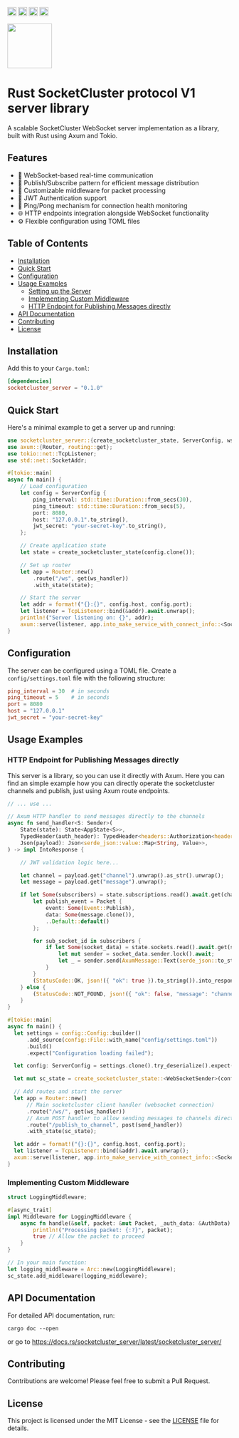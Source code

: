 [<img alt="github" src="https://img.shields.io/badge/github-tpisto/socketcluster_server-8da0cb?style=for-the-badge&labelColor=555555&logo=github" height="20">](https://github.com/tpisto/socketcluster_server)
[<img alt="crates.io" src="https://img.shields.io/crates/v/socketcluster_server.svg?style=for-the-badge&color=fc8d62&logo=rust" height="20">](https://crates.io/crates/socketcluster_server)
[<img alt="docs.rs" src="https://img.shields.io/badge/docs.rs-socketcluster_server-66c2a5?style=for-the-badge&labelColor=555555&logo=docs.rs" height="20">](https://docs.rs/socketcluster_server)
[<img alt="tests" src="https://img.shields.io/github/actions/workflow/status/tpisto/socketcluster_server/rust.yml?branch=main&style=for-the-badge" height="20">](https://github.com/tpisto/socketcluster_server/actions?query=branch%3Amain)

<img src="https://github.com/user-attachments/assets/c0137936-ba13-4c9b-8324-8c454512ca3d" width="100px">

# Rust SocketCluster protocol V1 server library

A scalable SocketCluster WebSocket server implementation as a library, built with Rust using Axum and Tokio.

## Features

- 🚀 WebSocket-based real-time communication
- 📡 Publish/Subscribe pattern for efficient message distribution
- 🔌 Customizable middleware for packet processing
- 🔐 JWT Authentication support
- 💓 Ping/Pong mechanism for connection health monitoring
- 🌐 HTTP endpoints integration alongside WebSocket functionality
- ⚙️ Flexible configuration using TOML files

## Table of Contents

- [Installation](#installation)
- [Quick Start](#quick-start)
- [Configuration](#configuration)
- [Usage Examples](#usage-examples)
  - [Setting up the Server](#setting-up-the-server)
  - [Implementing Custom Middleware](#implementing-custom-middleware)
  - [HTTP Endpoint for Publishing Messages directly](#http-endpoint-for-publishing-messages-directly)
- [API Documentation](#api-documentation)
- [Contributing](#contributing)
- [License](#license)

## Installation

Add this to your `Cargo.toml`:

```toml
[dependencies]
socketcluster_server = "0.1.0"
```

## Quick Start

Here's a minimal example to get a server up and running:

```rust
use socketcluster_server::{create_socketcluster_state, ServerConfig, ws_handler};
use axum::{Router, routing::get};
use tokio::net::TcpListener;
use std::net::SocketAddr;

#[tokio::main]
async fn main() {
    // Load configuration
    let config = ServerConfig {
        ping_interval: std::time::Duration::from_secs(30),
        ping_timeout: std::time::Duration::from_secs(5),
        port: 8080,
        host: "127.0.0.1".to_string(),
        jwt_secret: "your-secret-key".to_string(),
    };

    // Create application state
    let state = create_socketcluster_state(config.clone());

    // Set up router
    let app = Router::new()
        .route("/ws", get(ws_handler))
        .with_state(state);

    // Start the server
    let addr = format!("{}:{}", config.host, config.port);
    let listener = TcpListener::bind(&addr).await.unwrap();
    println!("Server listening on: {}", addr);
    axum::serve(listener, app.into_make_service_with_connect_info::<SocketAddr>()).await.unwrap();
}
```

## Configuration

The server can be configured using a TOML file. Create a `config/settings.toml` file with the following structure:

```toml
ping_interval = 30  # in seconds
ping_timeout = 5    # in seconds
port = 8080
host = "127.0.0.1"
jwt_secret = "your-secret-key"
```

## Usage Examples

### HTTP Endpoint for Publishing Messages directly

This server is a library, so you can use it directly with Axum. Here you can
find an simple example how you can directly operate the socketcluster channels and 
publish, just using Axum route endpoints.

```rust
// ... use ...

// Axum HTTP handler to send messages directly to the channels
async fn send_handler<S: Sender>(
    State(state): State<AppState<S>>,
    TypedHeader(auth_header): TypedHeader<headers::Authorization<headers::authorization::Bearer>>,
    Json(payload): Json<serde_json::value::Map<String, Value>>,
) -> impl IntoResponse {

    // JWT validation logic here...

    let channel = payload.get("channel").unwrap().as_str().unwrap();
    let message = payload.get("message").unwrap();

    if let Some(subscribers) = state.subscriptions.read().await.get(channel) {
        let publish_event = Packet {
            event: Some(Event::Publish),
            data: Some(message.clone()),
            ..Default::default()
        };

        for sub_socket_id in subscribers {
            if let Some(socket_data) = state.sockets.read().await.get(sub_socket_id) {
                let mut sender = socket_data.sender.lock().await;
                let _ = sender.send(AxumMessage::Text(serde_json::to_string(&publish_event).unwrap())).await;
            }
        }
        (StatusCode::OK, json!({ "ok": true }).to_string()).into_response()
    } else {
        (StatusCode::NOT_FOUND, json!({ "ok": false, "message": "channel not found" }).to_string()).into_response()
    }
}

#[tokio::main]
async fn main() {
  let settings = config::Config::builder()
      .add_source(config::File::with_name("config/settings.toml"))
      .build()
      .expect("Configuration loading failed");

  let config: ServerConfig = settings.clone().try_deserialize().expect("Failed to deserialize configuration");

  let mut sc_state = create_socketcluster_state::<WebSocketSender>(config.clone());

  // Add routes and start the server
  let app = Router::new()
      // Main socketcluster client handler (websocket connection)
      .route("/ws/", get(ws_handler))
      // Axum POST handler to allow sending messages to channels directly
      .route("/publish_to_channel", post(send_handler))
      .with_state(sc_state);

  let addr = format!("{}:{}", config.host, config.port);
  let listener = TcpListener::bind(&addr).await.unwrap();
  axum::serve(listener, app.into_make_service_with_connect_info::<SocketAddr>()).await.unwrap();
}
```

### Implementing Custom Middleware

```rust
struct LoggingMiddleware;

#[async_trait]
impl Middleware for LoggingMiddleware {
    async fn handle(&self, packet: &mut Packet, _auth_data: &AuthData) -> bool {
        println!("Processing packet: {:?}", packet);
        true // Allow the packet to proceed
    }
}

// In your main function:
let logging_middleware = Arc::new(LoggingMiddleware);
sc_state.add_middleware(logging_middleware);
```

## API Documentation

For detailed API documentation, run:

```
cargo doc --open
```
or go to https://docs.rs/socketcluster_server/latest/socketcluster_server/

## Contributing

Contributions are welcome! Please feel free to submit a Pull Request.

## License

This project is licensed under the MIT License - see the [LICENSE](LICENSE) file for details.
